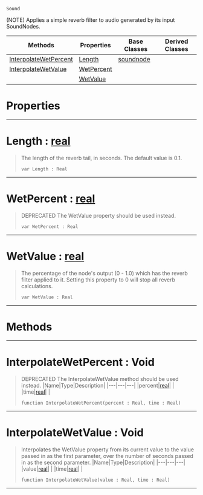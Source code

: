  `Sound`

(NOTE) Applies a simple reverb filter to audio generated by its input SoundNodes.

|Methods|Properties|Base Classes|Derived Classes|
|---|---|---|---|
|[ InterpolateWetPercent](https://github.com/PlasmaEngine/PlasmaDocs/blob/master/code_reference/class_reference/reverbnode.markdown#interpolatewetpercent-vo)|[ Length](https://github.com/PlasmaEngine/PlasmaDocs/blob/master/code_reference/class_reference/reverbnode.markdown#length-plasma-engine-docum)|[soundnode](https://github.com/PlasmaEngine/PlasmaDocs/blob/master/code_reference/class_reference/soundnode.markdown)| |
|[ InterpolateWetValue](https://github.com/PlasmaEngine/PlasmaDocs/blob/master/code_reference/class_reference/reverbnode.markdown#interpolatewetvalue-void)|[ WetPercent](https://github.com/PlasmaEngine/PlasmaDocs/blob/master/code_reference/class_reference/reverbnode.markdown#wetpercent-plasma-engine-d)| | |
| |[ WetValue](https://github.com/PlasmaEngine/PlasmaDocs/blob/master/code_reference/class_reference/reverbnode.markdown#wetvalue-plasma-engine-doc)| | |


 #  Properties


---  
 #  Length : [real](https://github.com/PlasmaEngine/PlasmaDocs/blob/master/code_reference/lightning_base_types/real.markdown)

> The length of the reverb tail, in seconds. The default value is 0.1.
> ``` lang=cpp, name=Lightning
> var Length : Real


---  
 #  WetPercent : [real](https://github.com/PlasmaEngine/PlasmaDocs/blob/master/code_reference/lightning_base_types/real.markdown)

> DEPRECATED The WetValue property should be used instead.
> ``` lang=cpp, name=Lightning
> var WetPercent : Real


---  
 #  WetValue : [real](https://github.com/PlasmaEngine/PlasmaDocs/blob/master/code_reference/lightning_base_types/real.markdown)

> The percentage of the node's output (0 - 1.0) which has the reverb filter applied to it. Setting this property to 0 will stop all reverb calculations.
> ``` lang=cpp, name=Lightning
> var WetValue : Real


---  
 #  Methods


---  
 #  InterpolateWetPercent : Void

> DEPRECATED The InterpolateWetValue method should be used instead.
> |Name|Type|Description|
> |---|---|---|
> |percent|[real](https://github.com/PlasmaEngine/PlasmaDocs/blob/master/code_reference/lightning_base_types/real.markdown)| |
> |time|[real](https://github.com/PlasmaEngine/PlasmaDocs/blob/master/code_reference/lightning_base_types/real.markdown)| |
> ``` lang=cpp, name=Lightning
> function InterpolateWetPercent(percent : Real, time : Real)
> ``` 


---  
 #  InterpolateWetValue : Void

> Interpolates the WetValue property from its current value to the value passed in as the first parameter, over the number of seconds passed in as the second parameter.
> |Name|Type|Description|
> |---|---|---|
> |value|[real](https://github.com/PlasmaEngine/PlasmaDocs/blob/master/code_reference/lightning_base_types/real.markdown)| |
> |time|[real](https://github.com/PlasmaEngine/PlasmaDocs/blob/master/code_reference/lightning_base_types/real.markdown)| |
> ``` lang=cpp, name=Lightning
> function InterpolateWetValue(value : Real, time : Real)
> ``` 


---  
 

 